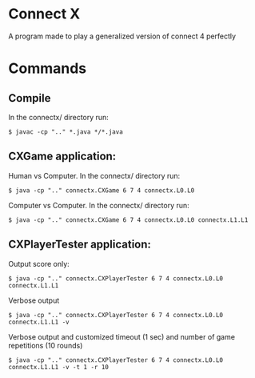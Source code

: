 # Connect X
A program made to play a generalized version of connect 4 perfectly 

# Commands
## Compile 
In the connectx/ directory run:
```
$ javac -cp ".." *.java */*.java
```

## CXGame application:
Human vs Computer.  In the connectx/ directory run:
```
$ java -cp ".." connectx.CXGame 6 7 4 connectx.L0.L0
```

Computer vs Computer. In the connectx/ directory run:
```
$ java -cp ".." connectx.CXGame 6 7 4 connectx.L0.L0 connectx.L1.L1
```

## CXPlayerTester application:
Output score only:
```
$ java -cp ".." connectx.CXPlayerTester 6 7 4 connectx.L0.L0 connectx.L1.L1
```

Verbose output
```
$ java -cp ".." connectx.CXPlayerTester 6 7 4 connectx.L0.L0 connectx.L1.L1 -v
```

Verbose output and customized timeout (1 sec) and number of game repetitions (10 rounds)
```
$ java -cp ".." connectx.CXPlayerTester 6 7 4 connectx.L0.L0 connectx.L1.L1 -v -t 1 -r 10
``` 
